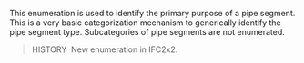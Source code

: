 ﻿This enumeration is used to identify the primary purpose of a pipe segment. This is a very basic categorization mechanism to generically identify the pipe segment type. Subcategories of pipe segments are not enumerated.

> HISTORY&nbsp; New enumeration in IFC2x2.